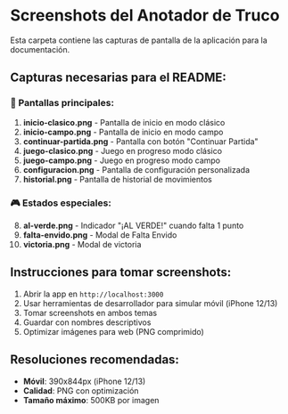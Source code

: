 # Screenshots del Anotador de Truco

Esta carpeta contiene las capturas de pantalla de la aplicación para la documentación.

## Capturas necesarias para el README:

### 📱 Pantallas principales:
1. **inicio-clasico.png** - Pantalla de inicio en modo clásico
2. **inicio-campo.png** - Pantalla de inicio en modo campo  
3. **continuar-partida.png** - Pantalla con botón "Continuar Partida"
4. **juego-clasico.png** - Juego en progreso modo clásico
5. **juego-campo.png** - Juego en progreso modo campo
6. **configuracion.png** - Pantalla de configuración personalizada
7. **historial.png** - Pantalla de historial de movimientos

### 🎮 Estados especiales:
8. **al-verde.png** - Indicador "¡AL VERDE!" cuando falta 1 punto
9. **falta-envido.png** - Modal de Falta Envido
10. **victoria.png** - Modal de victoria

## Instrucciones para tomar screenshots:

1. Abrir la app en `http://localhost:3000`
2. Usar herramientas de desarrollador para simular móvil (iPhone 12/13)
3. Tomar screenshots en ambos temas
4. Guardar con nombres descriptivos
5. Optimizar imágenes para web (PNG comprimido)

## Resoluciones recomendadas:
- **Móvil**: 390x844px (iPhone 12/13)
- **Calidad**: PNG con optimización
- **Tamaño máximo**: 500KB por imagen